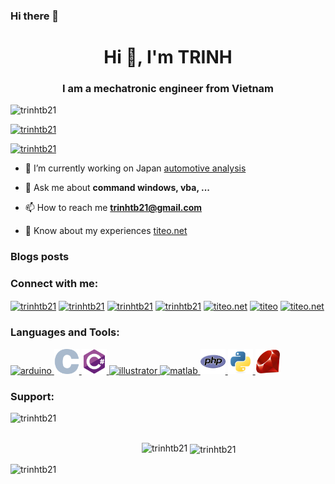 ### Hi there 👋

<!--
**trinhtb21/trinhtb21** is a ✨ _special_ ✨ repository because its `README.md` (this file) appears on your GitHub profile.

Here are some ideas to get you started:

- 🔭 I’m currently working on ...
- 🌱 I’m currently learning ...
- 👯 I’m looking to collaborate on ...
- 🤔 I’m looking for help with ...
- 💬 Ask me about ...
- 📫 How to reach me: ...
- 😄 Pronouns: ...
- ⚡ Fun fact: ...
-->
<h1 align="center">Hi 👋, I'm TRINH</h1>
<h3 align="center">I am a mechatronic engineer from Vietnam</h3>

<p align="left"> <img src="https://komarev.com/ghpvc/?username=trinhtb21&label=Profile%20views&color=0e75b6&style=flat" alt="trinhtb21" /> </p>

<p align="left"> <a href="https://github.com/ryo-ma/github-profile-trophy"><img src="https://github-profile-trophy.vercel.app/?username=trinhtb21" alt="trinhtb21" /></a> </p>

<p align="left"> <a href="https://twitter.com/trinhtb21" target="blank"><img src="https://img.shields.io/twitter/follow/trinhtb21?logo=twitter&style=for-the-badge" alt="trinhtb21" /></a> </p>

- 🔭 I’m currently working on Japan [automotive analysis](titeo.net)

- 💬 Ask me about **command windows, vba, ...**

- 📫 How to reach me **trinhtb21@gmail.com**

- 📄 Know about my experiences [titeo.net](titeo.net)

### Blogs posts
<!-- BLOG-POST-LIST:START -->
<!-- BLOG-POST-LIST:END -->

<h3 align="left">Connect with me:</h3>
<p align="left">
<a href="https://twitter.com/trinhtb21" target="blank"><img align="center" src="https://cdn.jsdelivr.net/npm/simple-icons@3.0.1/icons/twitter.svg" alt="trinhtb21" height="30" width="40" /></a>
<a href="https://linkedin.com/in/trinhtb21" target="blank"><img align="center" src="https://cdn.jsdelivr.net/npm/simple-icons@3.0.1/icons/linkedin.svg" alt="trinhtb21" height="30" width="40" /></a>
<a href="https://fb.com/trinhtb21" target="blank"><img align="center" src="https://cdn.jsdelivr.net/npm/simple-icons@3.0.1/icons/facebook.svg" alt="trinhtb21" height="30" width="40" /></a>
<a href="https://instagram.com/trinhtb21" target="blank"><img align="center" src="https://cdn.jsdelivr.net/npm/simple-icons@3.0.1/icons/instagram.svg" alt="trinhtb21" height="30" width="40" /></a>
<a href="https://www.youtube.com/c/titeo.net" target="blank"><img align="center" src="https://cdn.jsdelivr.net/npm/simple-icons@3.0.1/icons/youtube.svg" alt="titeo.net" height="30" width="40" /></a>
<a href="https://discord.gg/titeo" target="blank"><img align="center" src="https://cdn.jsdelivr.net/npm/simple-icons@3.0.1/icons/discord.svg" alt="titeo" height="30" width="40" /></a>
<a href="/titeo.net" target="blank"><img align="center" src="https://cdn.jsdelivr.net/npm/simple-icons@3.0.1/icons/rss.svg" alt="titeo.net" height="30" width="40" /></a>
</p>

<h3 align="left">Languages and Tools:</h3>
<p align="left"> <a href="https://www.arduino.cc/" target="_blank"> <img src="https://cdn.worldvectorlogo.com/logos/arduino-1.svg" alt="arduino" width="40" height="40"/> </a> <a href="https://www.cprogramming.com/" target="_blank"> <img src="https://raw.githubusercontent.com/devicons/devicon/master/icons/c/c-original.svg" alt="c" width="40" height="40"/> </a> <a href="https://www.w3schools.com/cs/" target="_blank"> <img src="https://raw.githubusercontent.com/devicons/devicon/master/icons/csharp/csharp-original.svg" alt="csharp" width="40" height="40"/> </a> <a href="https://www.adobe.com/in/products/illustrator.html" target="_blank"> <img src="https://www.vectorlogo.zone/logos/adobe_illustrator/adobe_illustrator-icon.svg" alt="illustrator" width="40" height="40"/> </a> <a href="https://www.mathworks.com/" target="_blank"> <img src="https://raw.githubusercontent.com/simple-icons/simple-icons/master/icons/mathworks.svg" alt="matlab" width="40" height="40"/> </a> <a href="https://www.php.net" target="_blank"> <img src="https://raw.githubusercontent.com/devicons/devicon/master/icons/php/php-original.svg" alt="php" width="40" height="40"/> </a> <a href="https://www.python.org" target="_blank"> <img src="https://raw.githubusercontent.com/devicons/devicon/master/icons/python/python-original.svg" alt="python" width="40" height="40"/> </a> <a href="https://www.ruby-lang.org/en/" target="_blank"> <img src="https://raw.githubusercontent.com/devicons/devicon/master/icons/ruby/ruby-original.svg" alt="ruby" width="40" height="40"/> </a> </p>

<h3 align="left">Support:</h3>
<p><a href="https://www.buymeacoffee.com/trinhtb21"> <img align="left" src="https://cdn.buymeacoffee.com/buttons/v2/default-yellow.png" height="50" width="210" alt="trinhtb21" /></a></p><br><br>

<p><img align="left" src="https://github-readme-stats.vercel.app/api/top-langs?username=trinhtb21&show_icons=true&locale=en&layout=compact" alt="trinhtb21" /></p>

<p>&nbsp;<img align="center" src="https://github-readme-stats.vercel.app/api?username=trinhtb21&show_icons=true&locale=en" alt="trinhtb21" /></p>

<p><img align="center" src="https://github-readme-streak-stats.herokuapp.com/?user=trinhtb21&" alt="trinhtb21" /></p>


